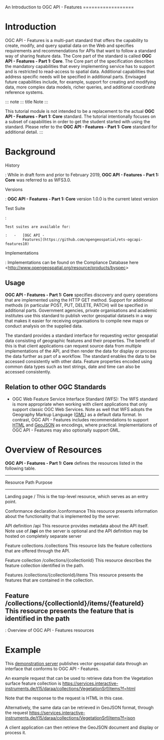 An Introduction to OGC API - Features ==================

# Introduction

OGC API - Features is a multi-part standard that offers the capability
to create, modify, and query spatial data on the Web and specifies
requirements and recommendations for APIs that want to follow a standard
way of sharing feature data. The Core part of the standard is called
**OGC API - Features - Part 1: Core**. The Core part of the
specification describes the mandatory capabilities that every
implementing service has to support and is restricted to read-access to
spatial data. Additional capabilities that address specific needs will
be specified in additional parts. Envisaged future capabilities include,
for example, support for creating and modifying data, more complex data
models, richer queries, and additional coordinate reference systems.

::: note
::: title
Note
:::

This tutorial module is not intended to be a replacement to the actual
**OGC API - Features - Part 1: Core** standard. The tutorial
intentionally focuses on a subset of capabilities in order to get the
student started with using the standard. Please refer to the **OGC API -
Features - Part 1: Core** standard for additional detail.
:::

# Background

History

:   While in draft form and prior to February 2019, **OGC API -
    Features - Part 1: Core** was referred to as WFS3.0.

Versions

:   **OGC API - Features - Part 1: Core** version 1.0.0 is the current
    latest version

Test Suite

:   

    Test suites are available for:

    :   -   [OGC API -
            Features](https://github.com/opengeospatial/ets-ogcapi-features10)

Implementations

:   Implementations can be found on the Compliance Database here
    \<<http://www.opengeospatial.org/resource/products/byspec>\>

## Usage

**OGC API - Features - Part 1: Core** specifies discovery and query
operations that are implemented using the HTTP GET method. Support for
additional methods (in particular POST, PUT, DELETE, PATCH) will be
specified in additional parts. Government agencies, private
organisations and academic institutes use this standard to publish
vector geospatial datasets in a way that makes it easier for receiving
organisations to compile new maps or conduct analysis on the supplied
data.

The standard provides a standard interface for requesting vector
geospatial data consisting of geographic features and their properties.
The benefit of this is that client applications can request source data
from multiple implementations of the API, and then render the data for
display or process the data further as part of a workflow. The standard
enables the data to be accessed consistently with other data. Feature
properties encoded using common data types such as text strings, date
and time can also be accessed consistently.

## Relation to other OGC Standards

-   OGC Web Feature Service Interface Standard (WFS): The WFS standard
    is more appropriate when working with client applications that only
    support classic OGC Web Services. Note as well that WFS adopts the
    Geography Markup Language ([GML](https://www.ogc.org/standards/gml))
    as a default data format. In contrast, OGC API - Features includes
    recommendations to support [HTML](https://html.spec.whatwg.org) and
    [GeoJSON](https://geojson.org) as encodings, where practical.
    Implementations of OGC API - Features may also optionally support
    GML.

# Overview of Resources

**OGC API - Features - Part 1: Core** defines the resources listed in
the following table.

  --------------------------------------------------------------------------------------------
  Resource                     Path                                            Purpose
  ---------------------------- ----------------------------------------------- ---------------
  Landing page                 /                                               This is the
                                                                               top-level
                                                                               resource, which
                                                                               serves as an
                                                                               entry point.

  Conformance declaration      /conformance                                    This resource
                                                                               presents
                                                                               information
                                                                               about the
                                                                               functionality
                                                                               that is
                                                                               implemented by
                                                                               the server.

  API definition               /api                                            This resource
                                                                               provides
                                                                               metadata about
                                                                               the API itself.
                                                                               Note use of
                                                                               **/api** on the
                                                                               server is
                                                                               optional and
                                                                               the API
                                                                               definition may
                                                                               be hosted on
                                                                               completely
                                                                               separate server

  Feature collections          /collections                                    This resource
                                                                               lists the
                                                                               feature
                                                                               collections
                                                                               that are
                                                                               offered through
                                                                               the API.

  Feature collection           /collections/{collectionId}                     This resource
                                                                               describes the
                                                                               feature
                                                                               collection
                                                                               identified in
                                                                               the path.

  Features                     /collections/{collectionId}/items               This resource
                                                                               presents the
                                                                               features that
                                                                               are contained
                                                                               in the
                                                                               collection.

  Feature                      /collections/{collectionId}/items/{featureId}   This resource
                                                                               presents the
                                                                               feature that is
                                                                               identified in
                                                                               the path
  --------------------------------------------------------------------------------------------

  : Overview of OGC API - Features resources

# Example

This [demonstration
server](https://services.interactive-instruments.de/t15/daraa/)
publishes vector geospatial data through an interface that conforms to
OGC API - Features.

An example request that can be used to retrieve data from the Vegetation
surface feature collection is
<https://services.interactive-instruments.de/t15/daraa/collections/VegetationSrf/items?f=html>

Note that the response to the request is HTML in this case.

Alternatively, the same data can be retrieved in GeoJSON format, through
the request
<https://services.interactive-instruments.de/t15/daraa/collections/VegetationSrf/items?f=json>

A client application can then retrieve the GeoJSON document and display
or process it.
